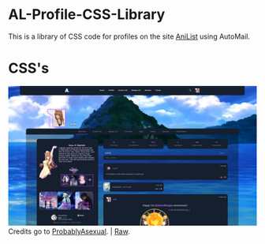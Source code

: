 # AL-Profile-CSS-Library
This is a library of CSS code for profiles on the site [AniList](http://anilist.co) using AutoMail.

# CSS's
![Image of ProbablyAsexual](https://raw.githubusercontent.com/Differ812/AL-Profile-CSS-Library/main/ProbablyAsexual%20CSS/ProbablyAsexual-preview.png)
Credits go to [ProbablyAsexual](https://anilist.co/user/ProbablyAsexual). | [Raw](https://raw.githubusercontent.com/Differ812/AL-Profile-CSS-Library/main/ProbablyAsexual%20CSS/main.css).
